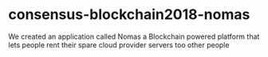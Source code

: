 # consensus-blockchain2018-nomas
We created an application called Nomas a Blockchain powered platform that lets people rent their spare cloud provider servers too other people
